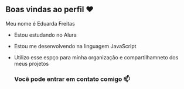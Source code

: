 ## Boas vindas ao perfil ❤️

Meu nome é Eduarda Freitas

- Estou estudando no Alura
- Estou me desenvolvendo na linguagem JavaScript
- Utilizo esse espço para minha organização e compartilhamneto dos meus projetos

  ### Você pode entrar em contato comigo 📫
